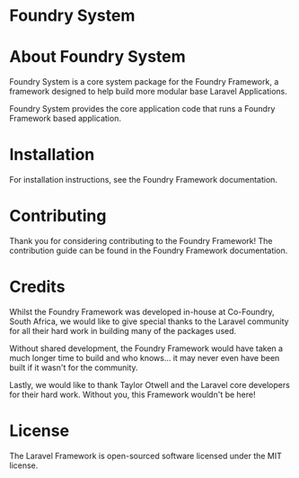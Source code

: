 # Foundry System

# About Foundry System
Foundry System is a core system package for the Foundry Framework, a framework designed to help build more modular base Laravel Applications.

Foundry System provides the core application code that runs a Foundry Framework based application.

# Installation
For installation instructions, see the Foundry Framework documentation.

# Contributing
Thank you for considering contributing to the Foundry Framework! The contribution guide can be found in the Foundry Framework documentation.

# Credits
Whilst the Foundry Framework was developed in-house at Co-Foundry, South Africa, we would like to give special thanks to the Laravel community for all their hard work in building many of the packages used. 

Without shared development, the Foundry Framework would have taken a much longer time to build and who knows... it may never even have been built if it wasn't for the community.

Lastly, we would like to thank Taylor Otwell and the Laravel core developers for their hard work. Without you, this Framework wouldn't be here!

# License
The Laravel Framework is open-sourced software licensed under the MIT license.
